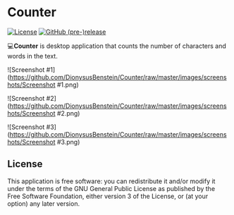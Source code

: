 # Counter
[![License](https://img.shields.io/github/license/DionysusBenstein/Counter.svg)](https://github.com/DionysusBenstein/Counter/blob/master/LICENSE)
[![GitHub (pre-)release](https://img.shields.io/github/release/DionysusBenstein/Counter.svg)](https://github.com/DionysusBenstein/Counter/releases)



💻<b>Counter</b> is desktop application that counts the number of characters and words in the text.

![Screenshot #1](https://github.com/DionysusBenstein/Counter/raw/master/images/screenshots/Screenshot #1.png)

![Screenshot #2](https://github.com/DionysusBenstein/Counter/raw/master/images/screenshots/Screenshot #2.png) 

![Screenshot #3](https://github.com/DionysusBenstein/Counter/raw/master/images/screenshots/Screenshot #3.png) 
 
 ## License

This application is free software: you can redistribute it and/or modify it under the terms of the GNU General Public License as published by the Free Software Foundation, either version 3 of the License, or (at your option) any later version.

